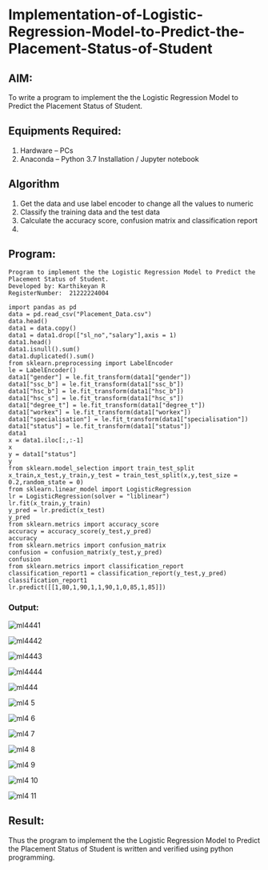 # Implementation-of-Logistic-Regression-Model-to-Predict-the-Placement-Status-of-Student

## AIM:
To write a program to implement the the Logistic Regression Model to Predict the Placement Status of Student.

## Equipments Required:
1. Hardware – PCs
2. Anaconda – Python 3.7 Installation / Jupyter notebook

## Algorithm
1. Get the data and use label encoder to change all the values to numeric
2. Classify the training data and the test data
3. Calculate the accuracy score, confusion matrix and classification report
4. 

## Program:
```
Program to implement the the Logistic Regression Model to Predict the Placement Status of Student.
Developed by: Karthikeyan R
RegisterNumber:  21222224004

import pandas as pd
data = pd.read_csv("Placement_Data.csv")
data.head()
data1 = data.copy()
data1 = data1.drop(["sl_no","salary"],axis = 1)
data1.head()
data1.isnull().sum()
data1.duplicated().sum()
from sklearn.preprocessing import LabelEncoder
le = LabelEncoder()
data1["gender"] = le.fit_transform(data1["gender"])
data1["ssc_b"] = le.fit_transform(data1["ssc_b"])
data1["hsc_b"] = le.fit_transform(data1["hsc_b"])
data1["hsc_s"] = le.fit_transform(data1["hsc_s"])
data1["degree_t"] = le.fit_transform(data1["degree_t"])
data1["workex"] = le.fit_transform(data1["workex"])
data1["specialisation"] = le.fit_transform(data1["specialisation"])
data1["status"] = le.fit_transform(data1["status"])
data1
x = data1.iloc[:,:-1]
x
y = data1["status"]
y
from sklearn.model_selection import train_test_split
x_train,x_test,y_train,y_test = train_test_split(x,y,test_size = 0.2,random_state = 0)
from sklearn.linear_model import LogisticRegression
lr = LogisticRegression(solver = "liblinear")
lr.fit(x_train,y_train)
y_pred = lr.predict(x_test)
y_pred
from sklearn.metrics import accuracy_score
accuracy = accuracy_score(y_test,y_pred)
accuracy
from sklearn.metrics import confusion_matrix
confusion = confusion_matrix(y_test,y_pred)
confusion
from sklearn.metrics import classification_report
classification_report1 = classification_report(y_test,y_pred)
classification_report1
lr.predict([[1,80,1,90,1,1,90,1,0,85,1,85]])

```
### Output:
![ml4441](https://github.com/karthikeyan-R16/Implementation-of-Logistic-Regression-Model-to-Predict-the-Placement-Status-of-Student/assets/119421232/043cba47-5a28-41d0-84f4-3b1d44a6e3fe)

![ml4442](https://github.com/karthikeyan-R16/Implementation-of-Logistic-Regression-Model-to-Predict-the-Placement-Status-of-Student/assets/119421232/c41ee41a-dc0a-41d5-8a1f-de55be104a86)

![ml4443](https://github.com/karthikeyan-R16/Implementation-of-Logistic-Regression-Model-to-Predict-the-Placement-Status-of-Student/assets/119421232/bb3aa247-1a78-429f-8de5-df97a6afab18)

![ml4444](https://github.com/karthikeyan-R16/Implementation-of-Logistic-Regression-Model-to-Predict-the-Placement-Status-of-Student/assets/119421232/0873d939-1e8d-4ad0-8b6a-7f8f1177e777)

![ml444](https://github.com/karthikeyan-R16/Implementation-of-Logistic-Regression-Model-to-Predict-the-Placement-Status-of-Student/assets/119421232/475b737a-af62-48f8-a751-52b65a6bfd2b)



![ml4 5](https://github.com/karthikeyan-R16/Implementation-of-Logistic-Regression-Model-to-Predict-the-Placement-Status-of-Student/assets/119421232/e92f2e48-a47b-4861-a246-0948f99ea580)


![ml4 6](https://github.com/karthikeyan-R16/Implementation-of-Logistic-Regression-Model-to-Predict-the-Placement-Status-of-Student/assets/119421232/43e894ac-ddbf-4f66-b448-694effa5454f)

![ml4 7](https://github.com/karthikeyan-R16/Implementation-of-Logistic-Regression-Model-to-Predict-the-Placement-Status-of-Student/assets/119421232/3b8b233d-c583-4364-8911-adedd56c055e)

![ml4 8](https://github.com/karthikeyan-R16/Implementation-of-Logistic-Regression-Model-to-Predict-the-Placement-Status-of-Student/assets/119421232/429fb675-4eca-4575-83dd-2e78f1b0b5ce)

![ml4 9](https://github.com/karthikeyan-R16/Implementation-of-Logistic-Regression-Model-to-Predict-the-Placement-Status-of-Student/assets/119421232/931ebd5f-54e4-4e8b-96e0-f3108042ed5d)

![ml4 10](https://github.com/karthikeyan-R16/Implementation-of-Logistic-Regression-Model-to-Predict-the-Placement-Status-of-Student/assets/119421232/124e4a83-8489-4972-9425-e6f03e6fb423)

![ml4 11](https://github.com/karthikeyan-R16/Implementation-of-Logistic-Regression-Model-to-Predict-the-Placement-Status-of-Student/assets/119421232/28a0a036-c5ff-4536-b0ab-0b5bbf431c99)

## Result:
Thus the program to implement the the Logistic Regression Model to Predict the Placement Status of Student is written and verified using python programming.
